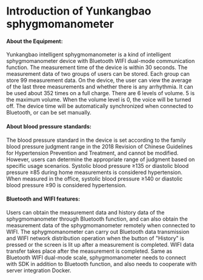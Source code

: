 # Introduction of Yunkangbao sphygmomanometer

#### About the Equipment:
  Yunkangbao intelligent sphygmomanometer is a kind of intelligent sphygmomanometer device with Bluetooth WIFI dual-mode communication function.
  The measurement time of the device is within 30 seconds. The measurement data of two groups of users can be stored. Each group can store 99 measurement data. On the device, the user can view the average of the last three measurements and whether there is any arrhythmia. It can be used about 352 times on a full charge.
  There are 6 levels of volume. 5 is the maximum volume. When the volume level is 0, the voice will be turned off.
  The device time will be automatically synchronized when connected to Bluetooth, or can be set manually.

#### About blood pressure standards:
  The blood pressure standard in the device is set according to the family blood pressure judgment range in the 2018 Revision of Chinese Guidelines for Hypertension Prevention and Treatment, and cannot be modified. However, users can determine the appropriate range of judgment based on specific usage scenarios.
  Systolic blood pressure ≥135 or diastolic blood pressure ≥85 during home measurements is considered hypertension. When measured in the office, systolic blood pressure ≥140 or diastolic blood pressure ≥90 is considered hypertension.

#### Bluetooth and WIFI features:
  Users can obtain the measurement data and history data of the sphygmomanometer through Bluetooth function, and can also obtain the measurement data of the sphygmomanometer remotely when connected to WIFI.
  The sphygmomanometer can carry out Bluetooth data transmission and WIFI network distribution operation when the button of "History" is pressed or the screen is lit up after a measurement is completed. WIFI data transfer takes place after the measurement is completed.
  Same as Bluetooth WIFI dual-mode scale, sphygmomanometer needs to connect with SDK in addition to Bluetooth function, and also needs to cooperate with server integration Docker.
